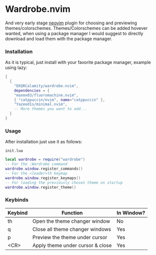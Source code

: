 # Wardrobe.nvim
And very early stage [neovim](https://github.com/neovim/neovim) plugin for choosing and previewing themes/colorschemes. Themes/Colorschemes can be added hovever wanted, when using a package manager I would suggest to directly download and load them with the package manager.

### Installation
As it is typical, just install with your favorite package manager, example using lazy:

```lua
{
  {
    "EKQRCalamity/wardrobe.nvim",
    dependencies = {
    "maxmx03/fluoromachine.nvim",
    { "catppuccin/nvim", name="catppuccin" },
    "Yazeed1s/minimal.nvim",
    -- More themes you want to add...
  }
}
```

### Usage
After installation just use it as follows: 

`init.lua`
```lua
local wardrobe = require("wardrobe")
-- For the :Wardrobe command
wardrobe.window.register_commands()
-- For the <leader>th keymap
wardrobe.window.register_keymaps()
-- For loading the previously chosen theme on startup
wardrobe.window.register_theme()
```

### Keybinds

| Keybind    | Function                         | In Window? |
|------------|----------------------------------|------------|
| <leader>th | Open the theme changer window    | No         |
| q          | Close all theme changer windows  | Yes        |
| p          | Preview the theme under cursor   | Yes        |
| \<CR>      | Apply theme under cursor & close | Yes        |
